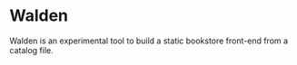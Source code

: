 # Walden

Walden is an experimental tool to build a static bookstore front-end from a 
catalog file.
